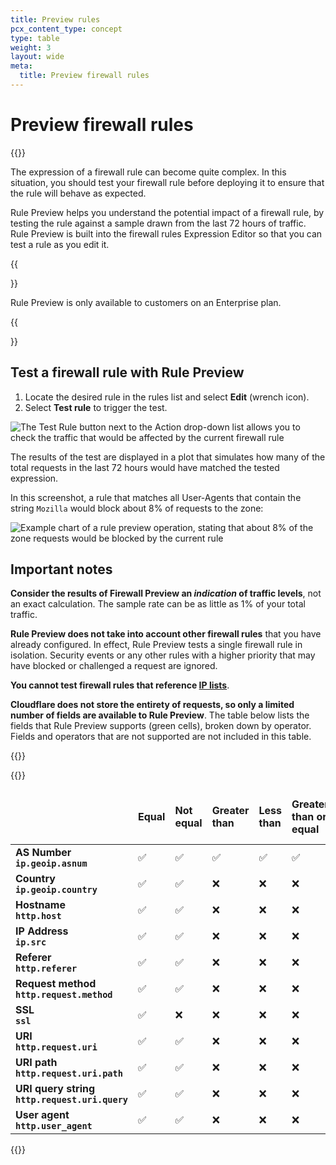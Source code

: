 ```yaml
---
title: Preview rules
pcx_content_type: concept
type: table
weight: 3
layout: wide
meta:
  title: Preview firewall rules
---
```


# Preview firewall rules

{{<content-column>}}

The expression of a firewall rule can become quite complex. In this situation, you should test your firewall rule before deploying it to ensure that the rule will behave as expected.

Rule Preview helps you understand the potential impact of a firewall rule, by testing the rule against a sample drawn from the last 72 hours of traffic. Rule Preview is built into the firewall rules Expression Editor so that you can test a rule as you edit it.

{{<Aside type="warning">}}

Rule Preview is only available to customers on an Enterprise plan.

{{</Aside>}}

## Test a firewall rule with Rule Preview

1. Locate the desired rule in the rules list and select **Edit** (wrench icon).
2. Select **Test rule** to trigger the test.

![The Test Rule button next to the Action drop-down list allows you to check the traffic that would be affected by the current firewall rule](/images/firewall/firewall-rules-preview-1.png)

The results of the test are displayed in a plot that simulates how many of the total requests in the last 72 hours would have matched the tested expression.

In this screenshot, a rule that matches all User-Agents that contain the string `Mozilla` would block about 8% of requests to the zone:

![Example chart of a rule preview operation, stating that about 8% of the zone requests would be blocked by the current rule](/images/firewall/cf-firewall-rules-preview-rule-plot-chart.png)

## Important notes

**Consider the results of Firewall Preview an _indication_ of traffic levels**, not an exact calculation. The sample rate can be as little as 1% of your total traffic.

**Rule Preview does not take into account other firewall rules** that you have already configured. In effect, Rule Preview tests a single firewall rule in isolation. Security events or any other rules with a higher priority that may have blocked or challenged a request are ignored.

**You cannot test firewall rules that reference [IP lists](/waf/tools/lists/custom-lists/#ip-lists)**.

**Cloudflare does not store the entirety of requests, so only a limited number of fields are available to Rule Preview**. The table below lists the fields that Rule Preview supports (green cells), broken down by operator. Fields and operators that are not supported are not included in this table.

{{</content-column>}}

{{<table-wrap style="width:100%">}}

<table style="width: 100%">
   <thead>
      <tr>
        <td></td>
        <td><strong>Equal</strong></td>
        <td><strong>Not equal</strong></td>
        <td><strong>Greater than</strong></td>
        <td><strong>Less than</strong></td>
        <td><strong>Greater than or equal</strong></td>
        <td><strong>Less than or equal</strong></td>
        <td><strong>In</strong></td>
        <td><strong>Contains</strong></td>
      </tr>
    </thead>
    <tbody>
      <tr>
        <td>
          <strong>AS Number</strong><br/>
          <strong><code class="InlineCode">ip.geoip.asnum</code></strong>
        </td>
        <td>&#x2705;</td>
        <td>&#x2705;</td>
        <td>&#x2705;</td>
        <td>&#x2705;</td>
        <td>&#x2705;</td>
        <td>&#x2705;</td>
        <td>&#x2705;</td>
        <td>❌</td>
      </tr>
      <tr>
        <td>
          <strong>Country</strong><br/>
          <strong><code class="InlineCode">ip.geoip.country</code></strong>
        </td>
        <td>&#x2705;</td>
        <td>&#x2705;</td>
        <td>❌</td>
        <td>❌</td>
        <td>❌</td>
        <td>❌</td>
        <td>&#x2705;</td>
        <td>❌</td>
      </tr>
      <tr>
        <td>
          <strong>Hostname</strong><br/>
          <strong><code class="InlineCode">http.host</code></strong>
        </td>
        <td>&#x2705;</td>
        <td>&#x2705;</td>
        <td>❌</td>
        <td>❌</td>
        <td>❌</td>
        <td>❌</td>
        <td>&#x2705;</td>
        <td>&#x2705;</td>
      </tr>
      <tr>
        <td>
          <strong>IP Address</strong><br/>
          <strong><code class="InlineCode">ip.src</code></strong>
        </td>
        <td>&#x2705;</td>
        <td>&#x2705;</td>
        <td>❌</td>
        <td>❌</td>
        <td>❌</td>
        <td>❌</td>
        <td>&#x2705;</td>
        <td>❌</td>
      </tr>
      <tr>
        <td>
          <strong>Referer</strong><br/>
          <strong><code class="InlineCode">http.referer</code></strong>
        </td>
        <td>&#x2705;</td>
        <td>&#x2705;</td>
        <td>❌</td>
        <td>❌</td>
        <td>❌</td>
        <td>❌</td>
        <td>❌</td>
        <td>&#x2705;</td>
      </tr>
      <tr>
        <td>
          <strong>Request method</strong><br/>
          <strong><code class="InlineCode">http.request.method</code></strong>
        </td>
        <td>&#x2705;</td>
        <td>&#x2705;</td>
        <td>❌</td>
        <td>❌</td>
        <td>❌</td>
        <td>❌</td>
        <td>&#x2705;</td>
        <td>❌</td>
      </tr>
      <tr>
        <td>
          <strong>SSL</strong><br/>
          <strong><code class="InlineCode">ssl</code></strong>
        </td>
        <td>&#x2705;</td>
        <td>❌</td>
        <td>❌</td>
        <td>❌</td>
        <td>❌</td>
        <td>❌</td>
        <td>❌</td>
        <td>❌</td>
      </tr>
      <tr>
        <td>
          <strong>URI</strong><br/>
          <strong><code class="InlineCode">http.request.uri</code></strong>
        </td>
        <td>&#x2705;</td>
        <td>&#x2705;</td>
        <td>❌</td>
        <td>❌</td>
        <td>❌</td>
        <td>❌</td>
        <td>❌</td>
        <td>❌</td>
      </tr>
      <tr>
        <td>
          <strong>URI path</strong><br/>
          <strong><code class="InlineCode">http.request.uri.path</code></strong>
        </td>
        <td>&#x2705;</td>
        <td>&#x2705;</td>
        <td>❌</td>
        <td>❌</td>
        <td>❌</td>
        <td>❌</td>
        <td>&#x2705;</td>
        <td>&#x2705;</td>
      </tr>
      <tr>
        <td>
          <strong>URI query string</strong><br/>
          <strong><code class="InlineCode">http.request.uri.query</code></strong>
        </td>
        <td>&#x2705;</td>
        <td>&#x2705;</td>
        <td>❌</td>
        <td>❌</td>
        <td>❌</td>
        <td>❌</td>
        <td>❌</td>
        <td>&#x2705;</td>
      </tr>
      <tr>
        <td>
          <strong>User agent</strong><br/>
          <strong><code class="InlineCode">http.user_agent</code></strong>
        </td>
        <td>&#x2705;</td>
        <td>&#x2705;</td>
        <td>❌</td>
        <td>❌</td>
        <td>❌</td>
        <td>❌</td>
        <td>❌</td>
        <td>&#x2705;</td>
      </tr>
    </tbody>
  </table>
{{</table-wrap>}}
